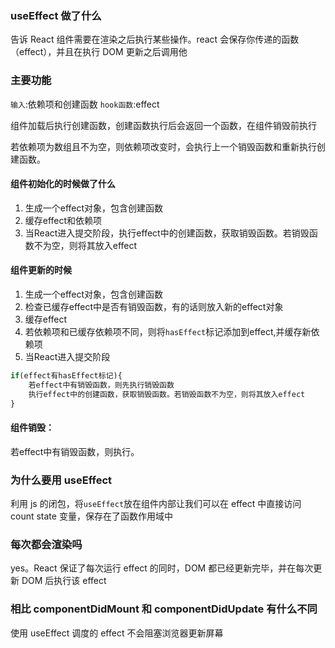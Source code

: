

### useEffect 做了什么

告诉 React 组件需要在渲染之后执行某些操作。react 会保存你传递的函数（effect），并且在执行 DOM 更新之后调用他

### 主要功能

`输入`:依赖项和创建函数
`hook函数`:effect

组件加载后执行创建函数，创建函数执行后会返回一个函数，在组件销毁前执行

若依赖项为数组且不为空，则依赖项改变时，会执行上一个销毁函数和重新执行创建函数。

#### 组件初始化的时候做了什么

1. 生成一个effect对象，包含创建函数
2. 缓存effect和依赖项
3. 当React进入提交阶段，执行effect中的创建函数，获取销毁函数。若销毁函数不为空，则将其放入effect

#### 组件更新的时候

1. 生成一个effect对象，包含创建函数
2. 检查已缓存effect中是否有销毁函数，有的话则放入新的effect对象
3. 缓存effect
4. 若依赖项和已缓存依赖项不同，则将`hasEffect`标记添加到effect,并缓存新依赖项
5. 当React进入提交阶段

```javascript
if(effect有hasEffect标记){
    若effect中有销毁函数，则先执行销毁函数
    执行effect中的创建函数，获取销毁函数。若销毁函数不为空，则将其放入effect
}
```

#### 组件销毁：

若effect中有销毁函数，则执行。


### 为什么要用 useEffect

利用 js 的闭包，将`useEffect`放在组件内部让我们可以在 effect 中直接访问 count state 变量，保存在了函数作用域中

### 每次都会渲染吗

yes。React 保证了每次运行 effect 的同时，DOM 都已经更新完毕，并在每次更新 DOM 后执行该 effect

### 相比 componentDidMount 和 componentDidUpdate 有什么不同

使用 useEffect 调度的 effect 不会阻塞浏览器更新屏幕


